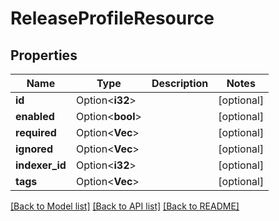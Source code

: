 # ReleaseProfileResource

## Properties

Name | Type | Description | Notes
------------ | ------------- | ------------- | -------------
**id** | Option<**i32**> |  | [optional]
**enabled** | Option<**bool**> |  | [optional]
**required** | Option<**Vec<String>**> |  | [optional]
**ignored** | Option<**Vec<String>**> |  | [optional]
**indexer_id** | Option<**i32**> |  | [optional]
**tags** | Option<**Vec<i32>**> |  | [optional]

[[Back to Model list]](../README.md#documentation-for-models) [[Back to API list]](../README.md#documentation-for-api-endpoints) [[Back to README]](../README.md)


